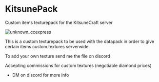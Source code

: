 # KitsunePack
Custom items texturepack for the KitsuneCraft server

![unknown_ccexpress](https://user-images.githubusercontent.com/90257746/164200367-eaefc70d-32a3-491f-b4af-671700385800.png)

This is a custom texturepack to be used with the datapack in order to give certain items custom textures serverwide.

To add your own texture send me the file on discord

Accepting commissions for custom textures (negotiable diamond prices) 
 - DM on discord for more info
